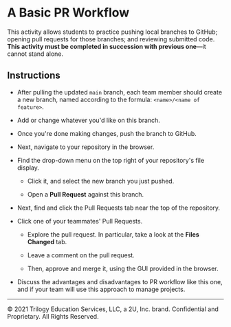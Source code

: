 # A Basic PR Workflow

This activity allows students to practice pushing local branches to GitHub; opening pull requests for those branches; and reviewing submitted code. **This activity must be completed in succession with previous one**—it cannot stand alone.

## Instructions

* After pulling the updated `main` branch, each team member should create a new branch, named according to the formula: `<name>/<name of feature>`.

* Add or change whatever you'd like on this branch.

* Once you're done making changes, push the branch to GitHub.

* Next, navigate to your repository in the browser.

* Find the drop-down menu on the top right of your repository's file display.

  * Click it, and select the new branch you just pushed.

  * Open a **Pull Request** against this branch.

* Next, find and click the Pull Requests tab near the top of the repository.

* Click one of your teammates' Pull Requests.

  * Explore the pull request. In particular, take a look at the **Files Changed** tab.

  * Leave a comment on the pull request.

  * Then, approve and merge it, using the GUI provided in the browser.

* Discuss the advantages and disadvantages to PR workflow like this one, and if your team will use this approach to manage projects.

---

© 2021 Trilogy Education Services, LLC, a 2U, Inc. brand. Confidential and Proprietary. All Rights Reserved.

